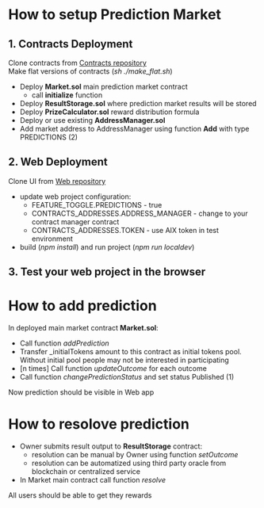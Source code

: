 # How to setup Prediction Market

## 1. Contracts Deployment
Clone contracts from [Contracts repository](https://github.com/AigangNetwork/aigang-contracts)  
Make flat versions of contracts (*sh ./make_flat.sh*)

- Deploy **Market.sol** main prediction market contract
  - call **initialize** function  
- Deploy **ResultStorage.sol** where prediction market results will be stored
- Deploy **PrizeCalculator.sol** reward distribution formula  
- Deploy or use existing **AddressManager.sol**
- Add market address to AddressManager using function **Add** with type PREDICTIONS (2)

## 2. Web Deployment
Clone UI from [Web repository](https://github.com/AigangNetwork/aigang-platform-web)
 - update web project configuration:
    - FEATURE_TOGGLE.PREDICTIONS - true  
    - CONTRACTS_ADDRESSES.ADDRESS_MANAGER - change to your contract manager contract  
    - CONTRACTS_ADDRESSES.TOKEN - use AIX token in test environment  
 - build (*npm install*) and run project (*npm run localdev*)
 
## 3. Test your web project in the browser  

# How to add prediction

In deployed main market contract **Market.sol**:  
- Call function *addPrediction*
- Transfer _initialTokens amount to this contract as initial tokens pool. Without initial pool people may not be interested in participating  
- [n times] Call function *updateOutcome* for each outcome
- Call function *changePredictionStatus* and set status Published (1)  

Now prediction should be visible in Web app  

# How to resolove prediction

- Owner submits result output to **ResultStorage** contract:  
  - resolution can be manual by Owner using function *setOutcome*  
  - resolution can be automatized using third party oracle from blockchain or centralized service  
- In Market main contract call function *resolve*

All users should be able to get they rewards
